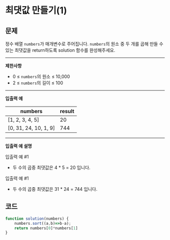# 최댓값 만들기(1)

## **문제**

정수 배열 `numbers`가 매개변수로 주어집니다. `numbers`의 원소 중 두 개를 곱해 만들 수 있는 최댓값을 return하도록 solution 함수를 완성해주세요.

***

**제한사항**

* 0 ≤ `numbers`의 원소 ≤ 10,000
* 2 ≤ `numbers`의 길이 ≤ 100

***

**입출력 예**

| numbers                | result |
| ---------------------- | ------ |
| \[1, 2, 3, 4, 5]       | 20     |
| \[0, 31, 24, 10, 1, 9] | 744    |

***

**입출력 예 설명**

입출력 예 #1

* 두 수의 곱중 최댓값은 4 \* 5 = 20 입니다.

입출력 예 #1

* 두 수의 곱중 최댓값은 31 \* 24 = 744 입니다.



## 코드

```javascript
function solution(numbers) {
    numbers.sort((a,b)=>b-a);
    return numbers[0]*numbers[1]
}
```
